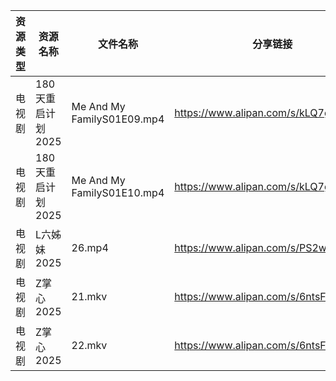 | 资源类型 | 资源名称         | 文件名称                       | 分享链接                                 | 更新时间                |
| ---- | ------------ | -------------------------- | ------------------------------------ | ------------------- |
| 电视剧  | 180天重启计划2025 | Me And My FamilyS01E09.mp4 | https://www.alipan.com/s/kLQ7gTsr9MV | 2025-02-21 08:05:06 |
| 电视剧  | 180天重启计划2025 | Me And My FamilyS01E10.mp4 | https://www.alipan.com/s/kLQ7gTsr9MV | 2025-02-21 08:05:06 |
| 电视剧  | L六姊妹2025     | 26.mp4                     | https://www.alipan.com/s/PS2wCaFpCy5 | 2025-02-21 08:06:12 |
| 电视剧  | Z掌心2025      | 21.mkv                     | https://www.alipan.com/s/6ntsFQxh6Eo | 2025-02-21 08:07:33 |
| 电视剧  | Z掌心2025      | 22.mkv                     | https://www.alipan.com/s/6ntsFQxh6Eo | 2025-02-21 08:07:32 |
